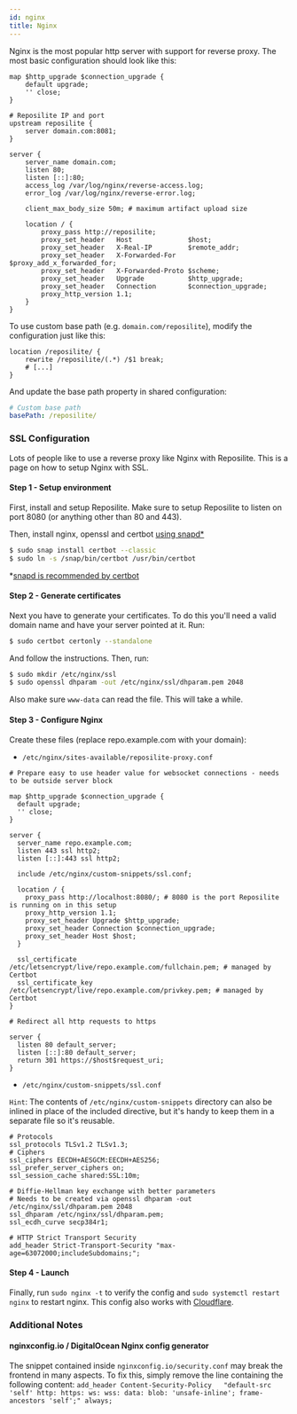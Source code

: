 ```yaml
---
id: nginx
title: Nginx
---
```


Nginx is the most popular http server with support for reverse proxy.
The most basic configuration should look like this:

```json5
map $http_upgrade $connection_upgrade {
    default upgrade;
    '' close;
}

# Reposilite IP and port
upstream reposilite {
    server domain.com:8081;
}

server {
    server_name domain.com;
    listen 80;
    listen [::]:80;
    access_log /var/log/nginx/reverse-access.log;
    error_log /var/log/nginx/reverse-error.log;

    client_max_body_size 50m; # maximum artifact upload size

    location / {
        proxy_pass http://reposilite;
        proxy_set_header   Host              $host;
        proxy_set_header   X-Real-IP         $remote_addr;
        proxy_set_header   X-Forwarded-For   $proxy_add_x_forwarded_for;
        proxy_set_header   X-Forwarded-Proto $scheme;
        proxy_set_header   Upgrade           $http_upgrade;
        proxy_set_header   Connection        $connection_upgrade;
        proxy_http_version 1.1;
    }
}
```

To use custom base path (e.g. `domain.com/reposilite`), modify the configuration just like this:

```json5
location /reposilite/ {
    rewrite /reposilite/(.*) /$1 break;
    # [...]
}
```

And update the base path property in shared configuration:

```yaml
# Custom base path
basePath: /reposilite/
```

### SSL Configuration

Lots of people like to use a reverse proxy like Nginx with Reposilite.
This is a page on how to setup Nginx with SSL.

#### Step 1 - Setup environment

First, install and setup Reposilite.
Make sure to setup Reposilite to listen on port 8080 (or anything other than 80 and 443).

Then, install nginx, openssl and certbot [using snapd\*](https://snapcraft.io/docs/installing-snapd/) 

```bash
$ sudo snap install certbot --classic
$ sudo ln -s /snap/bin/certbot /usr/bin/certbot
```

\*[snapd is recommended by certbot](https://certbot.eff.org/instructions?ws=other&os=ubuntufocal)

#### Step 2 - Generate certificates

Next you have to generate your certificates. 
To do this you'll need a valid domain name and have your server pointed at it.
Run:

```bash
$ sudo certbot certonly --standalone
```
And follow the instructions. Then, run:

```bash
$ sudo mkdir /etc/nginx/ssl
$ sudo openssl dhparam -out /etc/nginx/ssl/dhparam.pem 2048
```

Also make sure `www-data` can read the file. This will take a while.

#### Step 3 - Configure Nginx

Create these files (replace repo.example.com with your domain):

* `/etc/nginx/sites-available/reposilite-proxy.conf`

```json5
# Prepare easy to use header value for websocket connections - needs to be outside server block

map $http_upgrade $connection_upgrade {
  default upgrade;
  '' close;
}

server {
  server_name repo.example.com;
  listen 443 ssl http2;
  listen [::]:443 ssl http2;

  include /etc/nginx/custom-snippets/ssl.conf;

  location / {
    proxy_pass http://localhost:8080/; # 8080 is the port Reposilite is running on in this setup
    proxy_http_version 1.1;
    proxy_set_header Upgrade $http_upgrade;
    proxy_set_header Connection $connection_upgrade;
    proxy_set_header Host $host;
  }

  ssl_certificate /etc/letsencrypt/live/repo.example.com/fullchain.pem; # managed by Certbot
  ssl_certificate_key /etc/letsencrypt/live/repo.example.com/privkey.pem; # managed by Certbot
}

# Redirect all http requests to https

server {
  listen 80 default_server;
  listen [::]:80 default_server;
  return 301 https://$host$request_uri;
}
```

* `/etc/nginx/custom-snippets/ssl.conf`

`Hint`: The contents of `/etc/nginx/custom-snippets` directory can also be inlined in place of the included directive, but it's handy to keep them in a separate file so it's reusable.

```json5
# Protocols
ssl_protocols TLSv1.2 TLSv1.3;
# Ciphers
ssl_ciphers EECDH+AESGCM:EECDH+AES256;
ssl_prefer_server_ciphers on;
ssl_session_cache shared:SSL:10m;

# Diffie-Hellman key exchange with better parameters
# Needs to be created via openssl dhparam -out /etc/nginx/ssl/dhparam.pem 2048
ssl_dhparam /etc/nginx/ssl/dhparam.pem;
ssl_ecdh_curve secp384r1;

# HTTP Strict Transport Security
add_header Strict-Transport-Security "max-age=63072000;includeSubdomains;";
```

#### Step 4 - Launch

Finally, run `sudo nginx -t` to verify the config and `sudo systemctl restart nginx` to restart nginx.
This config also works with [Cloudflare](https://www.cloudflare.com/).

### Additional Notes

#### nginxconfig.io / DigitalOcean Nginx config generator

The snippet contained inside `nginxconfig.io/security.conf`
may break the frontend in many aspects. To fix this, simply
remove the line containing the following content:
`add_header Content-Security-Policy   "default-src 'self' http: https: ws: wss: data: blob: 'unsafe-inline'; frame-ancestors 'self';" always;`

